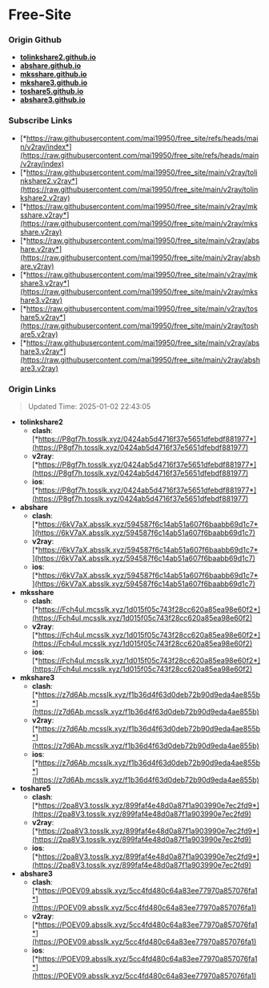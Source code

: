 # Free-Site

### Origin Github

- [**tolinkshare2.github.io**](https://github.com/tolinkshare2/tolinkshare2.github.io)
- [**abshare.github.io**](https://github.com/abshare/abshare.github.io)
- [**mksshare.github.io**](https://github.com/mksshare/mksshare.github.io)
- [**mkshare3.github.io**](https://github.com/mkshare3/mkshare3.github.io)
- [**toshare5.github.io**](https://github.com/toshare5/toshare5.github.io)
- [**abshare3.github.io**](https://github.com/abshare3/abshare3.github.io)

### Subscribe Links

- [*https://raw.githubusercontent.com/mai19950/free_site/refs/heads/main/v2ray/index*](https://raw.githubusercontent.com/mai19950/free_site/refs/heads/main/v2ray/index)
- [*https://raw.githubusercontent.com/mai19950/free_site/main/v2ray/tolinkshare2.v2ray*](https://raw.githubusercontent.com/mai19950/free_site/main/v2ray/tolinkshare2.v2ray)
- [*https://raw.githubusercontent.com/mai19950/free_site/main/v2ray/mksshare.v2ray*](https://raw.githubusercontent.com/mai19950/free_site/main/v2ray/mksshare.v2ray)
- [*https://raw.githubusercontent.com/mai19950/free_site/main/v2ray/abshare.v2ray*](https://raw.githubusercontent.com/mai19950/free_site/main/v2ray/abshare.v2ray)
- [*https://raw.githubusercontent.com/mai19950/free_site/main/v2ray/mkshare3.v2ray*](https://raw.githubusercontent.com/mai19950/free_site/main/v2ray/mkshare3.v2ray)
- [*https://raw.githubusercontent.com/mai19950/free_site/main/v2ray/toshare5.v2ray*](https://raw.githubusercontent.com/mai19950/free_site/main/v2ray/toshare5.v2ray)
- [*https://raw.githubusercontent.com/mai19950/free_site/main/v2ray/abshare3.v2ray*](https://raw.githubusercontent.com/mai19950/free_site/main/v2ray/abshare3.v2ray)

### Origin Links

> Updated Time: 2025-01-02 22:43:05

- **tolinkshare2**
  - **clash**: [*https://P8gf7h.tosslk.xyz/0424ab5d4716f37e5651dfebdf881977*](https://P8gf7h.tosslk.xyz/0424ab5d4716f37e5651dfebdf881977)
  - **v2ray**: [*https://P8gf7h.tosslk.xyz/0424ab5d4716f37e5651dfebdf881977*](https://P8gf7h.tosslk.xyz/0424ab5d4716f37e5651dfebdf881977)
  - **ios**: [*https://P8gf7h.tosslk.xyz/0424ab5d4716f37e5651dfebdf881977*](https://P8gf7h.tosslk.xyz/0424ab5d4716f37e5651dfebdf881977)
- **abshare**
  - **clash**: [*https://6kV7aX.absslk.xyz/594587f6c14ab51a607f6baabb69d1c7*](https://6kV7aX.absslk.xyz/594587f6c14ab51a607f6baabb69d1c7)
  - **v2ray**: [*https://6kV7aX.absslk.xyz/594587f6c14ab51a607f6baabb69d1c7*](https://6kV7aX.absslk.xyz/594587f6c14ab51a607f6baabb69d1c7)
  - **ios**: [*https://6kV7aX.absslk.xyz/594587f6c14ab51a607f6baabb69d1c7*](https://6kV7aX.absslk.xyz/594587f6c14ab51a607f6baabb69d1c7)
- **mksshare**
  - **clash**: [*https://Fch4uI.mcsslk.xyz/1d015f05c743f28cc620a85ea98e60f2*](https://Fch4uI.mcsslk.xyz/1d015f05c743f28cc620a85ea98e60f2)
  - **v2ray**: [*https://Fch4uI.mcsslk.xyz/1d015f05c743f28cc620a85ea98e60f2*](https://Fch4uI.mcsslk.xyz/1d015f05c743f28cc620a85ea98e60f2)
  - **ios**: [*https://Fch4uI.mcsslk.xyz/1d015f05c743f28cc620a85ea98e60f2*](https://Fch4uI.mcsslk.xyz/1d015f05c743f28cc620a85ea98e60f2)
- **mkshare3**
  - **clash**: [*https://z7d6Ab.mcsslk.xyz/f1b36d4f63d0deb72b90d9eda4ae855b*](https://z7d6Ab.mcsslk.xyz/f1b36d4f63d0deb72b90d9eda4ae855b)
  - **v2ray**: [*https://z7d6Ab.mcsslk.xyz/f1b36d4f63d0deb72b90d9eda4ae855b*](https://z7d6Ab.mcsslk.xyz/f1b36d4f63d0deb72b90d9eda4ae855b)
  - **ios**: [*https://z7d6Ab.mcsslk.xyz/f1b36d4f63d0deb72b90d9eda4ae855b*](https://z7d6Ab.mcsslk.xyz/f1b36d4f63d0deb72b90d9eda4ae855b)
- **toshare5**
  - **clash**: [*https://2pa8V3.tosslk.xyz/899faf4e48d0a87f1a903990e7ec2fd9*](https://2pa8V3.tosslk.xyz/899faf4e48d0a87f1a903990e7ec2fd9)
  - **v2ray**: [*https://2pa8V3.tosslk.xyz/899faf4e48d0a87f1a903990e7ec2fd9*](https://2pa8V3.tosslk.xyz/899faf4e48d0a87f1a903990e7ec2fd9)
  - **ios**: [*https://2pa8V3.tosslk.xyz/899faf4e48d0a87f1a903990e7ec2fd9*](https://2pa8V3.tosslk.xyz/899faf4e48d0a87f1a903990e7ec2fd9)
- **abshare3**
  - **clash**: [*https://POEV09.absslk.xyz/5cc4fd480c64a83ee77970a857076fa1*](https://POEV09.absslk.xyz/5cc4fd480c64a83ee77970a857076fa1)
  - **v2ray**: [*https://POEV09.absslk.xyz/5cc4fd480c64a83ee77970a857076fa1*](https://POEV09.absslk.xyz/5cc4fd480c64a83ee77970a857076fa1)
  - **ios**: [*https://POEV09.absslk.xyz/5cc4fd480c64a83ee77970a857076fa1*](https://POEV09.absslk.xyz/5cc4fd480c64a83ee77970a857076fa1)
